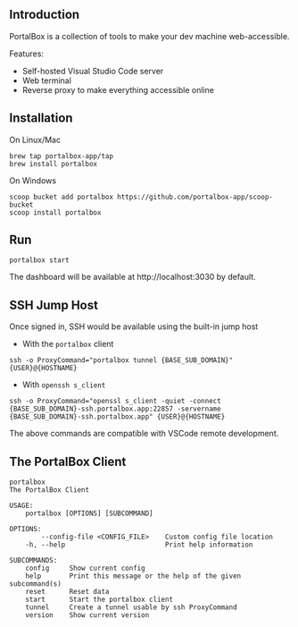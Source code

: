 ## Introduction
PortalBox is a collection of tools to make your dev machine web-accessible.

Features:
- Self-hosted Visual Studio Code server
- Web terminal
- Reverse proxy to make everything accessible online

## Installation
On Linux/Mac
```
brew tap portalbox-app/tap
brew install portalbox
```

On Windows
```
scoop bucket add portalbox https://github.com/portalbox-app/scoop-bucket
scoop install portalbox
```

## Run
```
portalbox start
```

The dashboard will be available at http://localhost:3030 by default.



## SSH Jump Host
Once signed in, SSH would be available using the built-in jump host

-  With the `portalbox` client
```
ssh -o ProxyCommand="portalbox tunnel {BASE_SUB_DOMAIN}" {USER}@{HOSTNAME}
```
- With `openssh s_client`
```
ssh -o ProxyCommand="openssl s_client -quiet -connect {BASE_SUB_DOMAIN}-ssh.portalbox.app:22857 -servername {BASE_SUB_DOMAIN}-ssh.portalbox.app" {USER}@{HOSTNAME}
```

The above commands are compatible with VSCode remote development.

## The PortalBox Client


```
portalbox 
The PortalBox Client

USAGE:
    portalbox [OPTIONS] [SUBCOMMAND]

OPTIONS:
        --config-file <CONFIG_FILE>    Custom config file location
    -h, --help                         Print help information

SUBCOMMANDS:
    config     Show current config
    help       Print this message or the help of the given subcommand(s)
    reset      Reset data
    start      Start the portalbox client
    tunnel     Create a tunnel usable by ssh ProxyCommand
    version    Show current version
```
